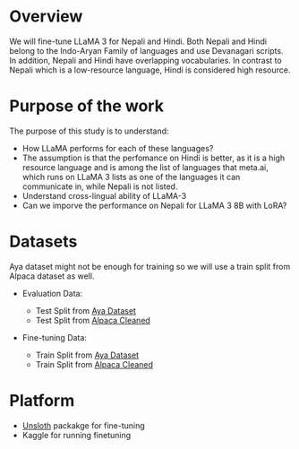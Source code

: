 # Overview
We will fine-tune LLaMA 3 for Nepali and Hindi. Both Nepali and Hindi belong to the Indo-Aryan Family of languages and use Devanagari scripts. In addition, Nepali and Hindi have overlapping vocabularies. In contrast to Nepali which is a low-resource language, Hindi is considered high resource. 

# Purpose of the work
The purpose of this study is to understand:
- How LLaMA performs for each of these languages?
- The assumption is that the perfomance on Hindi is better, as it is a high resource language and is among the list of languages that meta.ai, which runs on LLaMA 3 lists as one of the languages it can communicate in, while Nepali is not listed.
- Understand cross-lingual ability of LLaMA-3
- Can we imporve the performance on Nepali for LLaMA 3 8B with LoRA?

# Datasets
Aya dataset might not be enough for training so we will use a train split from Alpaca dataset as well.
- Evaluation Data:
    - Test Split from [Aya Dataset](https://huggingface.co/datasets/CohereForAI/aya_dataset)
    - Test Split from [Alpaca Cleaned](https://huggingface.co/datasets/Saugatkafley/alpaca-nepali-sft)

- Fine-tuning Data:
    - Train Split from [Aya Dataset](https://huggingface.co/datasets/CohereForAI/aya_dataset)
    - Train Split from [Alpaca Cleaned](https://huggingface.co/datasets/Saugatkafley/alpaca-nepali-sft)
    

# Platform
- [Unsloth](https://github.com/unslothai/unsloth) packakge for fine-tuning
- Kaggle for running finetuning

